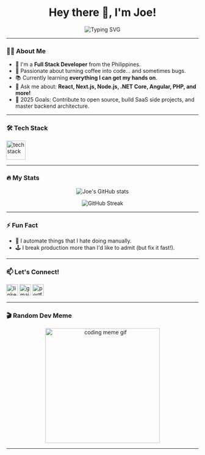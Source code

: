 <h1 align="center">Hey there 👋, I'm Joe!</h1>

<p align="center">
  <img src="https://readme-typing-svg.herokuapp.com?font=Fira+Code&duration=2000&pause=1000&center=true&vCenter=true&width=435&lines=Full+Stack+Developer;Creating+bugs+since+2022;Learning+something+new+everyday" alt="Typing SVG" />
</p>

---

### 👨‍💻 About Me
- 🚀 I'm a **Full Stack Developer** from the Philippines.
- 🐛 Passionate about turning coffee into code... and sometimes bugs.
- 📚 Currently learning **everything I can get my hands on**.
- 💬 Ask me about: **React, Next.js, Node.js, .NET Core, Angular, PHP, and more!**
- 🎯 2025 Goals: Contribute to open source, build SaaS side projects, and master backend architecture.

---

### 🛠️ Tech Stack
<p align="left">
  <a href="#"><img src="https://skillicons.dev/icons?i=js,ts,react,nextjs,nodejs,express,angular,html,css,tailwind,bootstrap,php,cs,dotnet" height="50" alt="tech stack"/></a>
</p>

---

### 🔥 My Stats
<p align="center">
  <img src="https://github-readme-stats.vercel.app/api?username=your-github-username&show_icons=true&theme=tokyonight" alt="Joe's GitHub stats" />
</p>

<p align="center">
  <img src="https://github-readme-streak-stats.herokuapp.com?user=your-github-username&theme=tokyonight&hide_border=true" alt="GitHub Streak" />
</p>

---

### ⚡ Fun Fact
- 🦾 I automate things that I hate doing manually.
- 🕹️ I break production more than I'd like to admit (but fix it fast!).

---

### 📫 Let's Connect!
<p align="left">
  <a href="https://linkedin.com/in/your-linkedin"><img src="https://skillicons.dev/icons?i=linkedin" height="30" alt="linkedin logo" /></a>
  <a href="mailto:your.email@example.com"><img src="https://skillicons.dev/icons?i=gmail" height="30" alt="gmail logo" /></a>
  <a href="https://your-portfolio-site.com"><img src="https://skillicons.dev/icons?i=wordpress" height="30" alt="portfolio logo" /></a>
</p>

---

### 🎬 Random Dev Meme
<p align="center">
  <img src="https://media.giphy.com/media/O3zRVT9hpgRZWgXzaO/giphy.gif" height="300" alt="coding meme gif" />
</p>

---

<!-- Feel free to replace 'your-github-username' and links with your real ones -->

